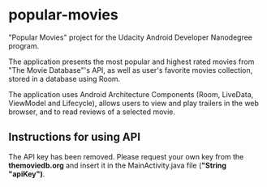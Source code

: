 # popular-movies

"Popular Movies" project for the Udacity Android Developer Nanodegree program.

The application presents the most popular and highest rated movies from "The Movie Database"'s API, as well as user's favorite movies collection, stored in a database using Room.

The application uses Android Architecture Components (Room, LiveData, ViewModel and Lifecycle), allows users to view and play trailers in the web browser, and to read reviews of a selected movie.

## Instructions for using API

The API key has been removed. 
Please request your own key from the **themoviedb.org** and insert it in the MainActivity.java file (**"String "apiKey")**. 
